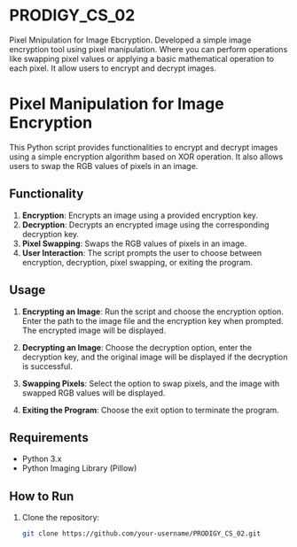 # PRODIGY_CS_02

Pixel Mnipulation for Image Ebcryption. Developed a simple image encryption tool using pixel manipulation. Where you can perform operations like swapping pixel values or applying a basic mathematical operation to each pixel. It allow users to encrypt and decrypt images.

# Pixel Manipulation for Image Encryption

This Python script provides functionalities to encrypt and decrypt images using a simple encryption algorithm based on XOR operation. It also allows users to swap the RGB values of pixels in an image.

## Functionality

1. **Encryption**: Encrypts an image using a provided encryption key.
2. **Decryption**: Decrypts an encrypted image using the corresponding decryption key.
3. **Pixel Swapping**: Swaps the RGB values of pixels in an image.
4. **User Interaction**: The script prompts the user to choose between encryption, decryption, pixel swapping, or exiting the program.

## Usage

1. **Encrypting an Image**: Run the script and choose the encryption option. Enter the path to the image file and the encryption key when prompted. The encrypted image will be displayed.

2. **Decrypting an Image**: Choose the decryption option, enter the decryption key, and the original image will be displayed if the decryption is successful.

3. **Swapping Pixels**: Select the option to swap pixels, and the image with swapped RGB values will be displayed.

4. **Exiting the Program**: Choose the exit option to terminate the program.

## Requirements

- Python 3.x
- Python Imaging Library (Pillow)

## How to Run

1. Clone the repository:

   ```bash
   git clone https://github.com/your-username/PRODIGY_CS_02.git
